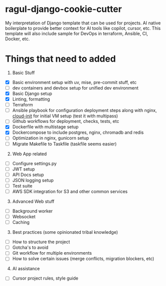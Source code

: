 # ragul-django-cookie-cutter
My interpretation of Django template that can be used for projects.
AI native boilerplate to provide better context for AI tools like copilot, cursor, etc.
This template will also include sample for DevOps in terraform, Ansible, CI, Docker, etc.

# Things that need to added

1. Basic Stuff
- [x] Basic environment setup with uv, mise, pre-commit stuff, etc
- [ ] dev containers and devbox setup for unified dev environment
- [x] Basic Django setup
- [x] Linting, formatting
- [ ] Terraform
- [ ] Ansible playbook for configuration deployment steps along with nginx, [cloud-init](https://cloudinit.readthedocs.io/en/latest/index.html) for initial VM setup (test it with multipass)
- [ ] Github workflows for deployment, checks, tests, etc
- [x] Dockerfile with multistage setup
- [x] Dockercompose to include postgres, nginx, chromadb and redis
- [ ] Optimization in nginx, gunicorn setup
- [ ] Migrate Makefile to Taskfile (taskfile seems easier)

2. Web App related
- [ ] Configure settings.py
- [ ] JWT setup
- [ ] API Docs setup
- [ ] JSON logging setup
- [ ] Test suite
- [ ] AWS SDK integration for S3 and other common services

3. Advanced Web stuff
- [ ] Background worker
- [ ] Websocket
- [ ] Caching

3. Best practices (some opinionated tribal knowledge)
- [ ] How to structure the project
- [ ] Gotcha's to avoid
- [ ] Git workflow for multiple environments
- [ ] How to solve certain issues (merge conflicts, migration blockers, etc)

4. AI assistance
- [ ] Cursor project rules, style guide
